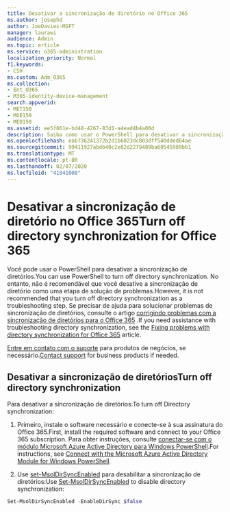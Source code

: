 ```yaml
---
title: Desativar a sincronização de diretório no Office 365
ms.author: josephd
author: JoeDavies-MSFT
manager: laurawi
audience: Admin
ms.topic: article
ms.service: o365-administration
localization_priority: Normal
f1.keywords:
- CSH
ms.custom: Adm_O365
ms.collection:
- Ent_O365
- M365-identity-device-management
search.appverid:
- MET150
- MOE150
- MED150
ms.assetid: ee5f861e-bd48-4267-83d1-a4ead4b4a00d
description: Saiba como usar o PowerShell para desativar a sincronização de diretório para o Office 365
ms.openlocfilehash: eab736241372b2d1b6023dc803dff540dded64ae
ms.sourcegitcommit: 99411927abdb40c2e82d2279489ba60545989bb1
ms.translationtype: MT
ms.contentlocale: pt-BR
ms.lasthandoff: 02/07/2020
ms.locfileid: "41841008"
---
```

# <a name="turn-off-directory-synchronization-for-office-365"></a><span data-ttu-id="12cd1-103">Desativar a sincronização de diretório no Office 365</span><span class="sxs-lookup"><span data-stu-id="12cd1-103">Turn off directory synchronization for Office 365</span></span>
<span data-ttu-id="12cd1-104">Você pode usar o PowerShell para desativar a sincronização de diretórios.</span><span class="sxs-lookup"><span data-stu-id="12cd1-104">You can use PowerShell to turn off directory synchronization.</span></span> <span data-ttu-id="12cd1-105">No entanto, não é recomendável que você desative a sincronização de diretório como uma etapa de solução de problemas.</span><span class="sxs-lookup"><span data-stu-id="12cd1-105">However, it is not recommended that you turn off directory synchronization as a troubleshooting step.</span></span> <span data-ttu-id="12cd1-106">Se precisar de ajuda para solucionar problemas de sincronização de diretórios, consulte o artigo [corrigindo problemas com a sincronização de diretórios para o Office 365](fix-problems-with-directory-synchronization.md) .</span><span class="sxs-lookup"><span data-stu-id="12cd1-106">If you need assistance with troubleshooting directory synchronization, see the [Fixing problems with directory synchronization for Office 365](fix-problems-with-directory-synchronization.md) article.</span></span> 
  
<span data-ttu-id="12cd1-107">[Entre em contato com o suporte](https://support.office.com/article/32a17ca7-6fa0-4870-8a8d-e25ba4ccfd4b) para produtos de negócios, se necessário.</span><span class="sxs-lookup"><span data-stu-id="12cd1-107">[Contact support](https://support.office.com/article/32a17ca7-6fa0-4870-8a8d-e25ba4ccfd4b) for business products if needed.</span></span>
  
## <a name="turn-off-directory-synchronization"></a><span data-ttu-id="12cd1-108">Desativar a sincronização de diretórios</span><span class="sxs-lookup"><span data-stu-id="12cd1-108">Turn off directory synchronization</span></span>  
<span data-ttu-id="12cd1-109">Para desativar a sincronização de diretórios:</span><span class="sxs-lookup"><span data-stu-id="12cd1-109">To turn off Directory synchronization:</span></span>
  
1. <span data-ttu-id="12cd1-110">Primeiro, instale o software necessário e conecte-se à sua assinatura do Office 365.</span><span class="sxs-lookup"><span data-stu-id="12cd1-110">First, install the required software and connect to your Office 365 subscription.</span></span> <span data-ttu-id="12cd1-111">Para obter instruções, consulte [conectar-se com o módulo Microsoft Azure Active Directory para Windows PowerShell](https://docs.microsoft.com/office365/enterprise/powershell/connect-to-office-365-powershell#connect-with-the-microsoft-azure-active-directory-module-for-windows-powershell).</span><span class="sxs-lookup"><span data-stu-id="12cd1-111">For instructions, see [Connect with the Microsoft Azure Active Directory Module for Windows PowerShell](https://docs.microsoft.com/office365/enterprise/powershell/connect-to-office-365-powershell#connect-with-the-microsoft-azure-active-directory-module-for-windows-powershell).</span></span>
    
2. <span data-ttu-id="12cd1-112">Use [set-MsolDirSyncEnabled](https://go.microsoft.com/fwlink/p/?LinkId=821939) para desabilitar a sincronização de diretórios:</span><span class="sxs-lookup"><span data-stu-id="12cd1-112">Use [Set-MsolDirSyncEnabled](https://go.microsoft.com/fwlink/p/?LinkId=821939) to disable directory synchronization:</span></span> 
    
  ```powershell
  Set-MsolDirSyncEnabled -EnableDirSync $false
  ```
